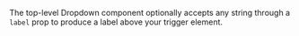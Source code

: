 The top-level Dropdown component optionally accepts any string through a `label` prop to produce a label above your trigger element.